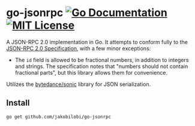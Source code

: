 # go-jsonrpc [![Go Documentation](http://img.shields.io/badge/go-documentation-blue.svg?style=flat-square)][godocs] [![MIT License](http://img.shields.io/badge/license-MIT-blue.svg?style=flat-square)][license]

[godocs]: http://godoc.org/github.com/jakobilobi/go-jsonrpc
[license]: /LICENSE

A JSON-RPC 2.0 implementation in Go. It attempts to conform fully to the [JSON-RPC 2.0 Specification](https://www.jsonrpc.org/specification), with a few minor exceptions:

- The `id` field is allowed to be fractional numbers, in addition to integers and strings. The specification notes that "numbers should not contain fractional parts", but this library allows them for convenience.

Utilizes the [bytedance/sonic](https://github.com/bytedance/sonic) library for JSON serialization.

## Install

```bash
go get github.com/jakobilobi/go-jsonrpc
```
